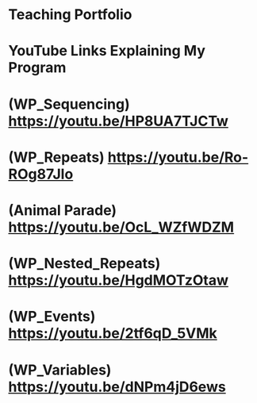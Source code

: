 # Teaching Portfolio
# YouTube Links Explaining My Program
# (WP_Sequencing) https://youtu.be/HP8UA7TJCTw
# (WP_Repeats) https://youtu.be/Ro-ROg87Jlo
# (Animal Parade) https://youtu.be/OcL_WZfWDZM
# (WP_Nested_Repeats) https://youtu.be/HgdMOTzOtaw
# (WP_Events) https://youtu.be/2tf6qD_5VMk
# (WP_Variables) https://youtu.be/dNPm4jD6ews
